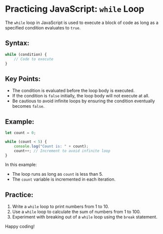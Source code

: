 # Practicing JavaScript: `while` Loop

The `while` loop in JavaScript is used to execute a block of code as long as a specified condition evaluates to `true`.

## Syntax:
```javascript
while (condition) {
    // Code to execute
}
```

## Key Points:
- The condition is evaluated before the loop body is executed.
- If the condition is `false` initially, the loop body will not execute at all.
- Be cautious to avoid infinite loops by ensuring the condition eventually becomes `false`.

## Example:
```javascript
let count = 0;

while (count < 5) {
    console.log("Count is: " + count);
    count++; // Increment to avoid infinite loop
}
```

In this example:
- The loop runs as long as `count` is less than 5.
- The `count` variable is incremented in each iteration.

## Practice:
1. Write a `while` loop to print numbers from 1 to 10.
2. Use a `while` loop to calculate the sum of numbers from 1 to 100.
3. Experiment with breaking out of a `while` loop using the `break` statement.

Happy coding!